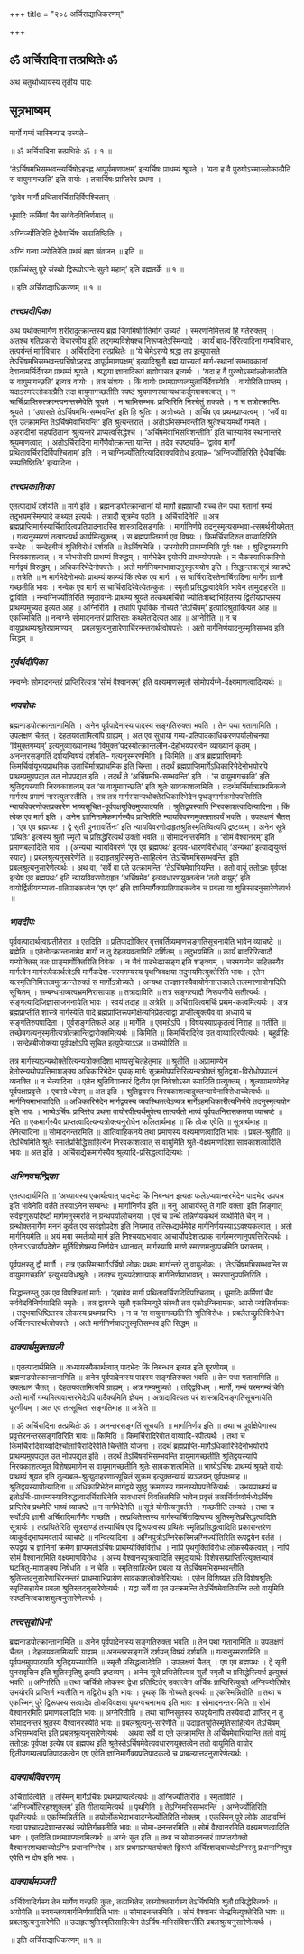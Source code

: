 +++
title = "२०८ अर्चिराद्याधिकरणम्"

+++


## ॐ अर्चिरादिना तत्प्रथितेः ॐ

अथ चतुर्थाध्यायस्य तृतीयः पादः

## **सूत्रभाष्यम्**

मार्गो गम्यं चास्मिन्पाद उच्यते–

॥ ॐ अर्चिरादिना तत्प्रथितेः ॐ ॥ १ ॥

‘तेऽर्चिषमभिसम्भवन्त्यर्चिषोऽहरह्न आपूर्यमाणपक्षम्’ इत्यर्चिषः प्राथम्यं श्रूयते । ‘यदा ह वै पुरुषोऽस्माल्लोकात्प्रैति स वायुमागच्छति’ इति वायोः । तत्रार्चिषः प्राप्तिरेव प्रथमा ।

‘द्वावेव मार्गौ प्रथितावर्चिरादिर्विपश्चिताम् ।

धूमादिः कर्मिणां चैव सर्ववेदविनिर्णयात् ॥

अग्निर्ज्योतिरिति द्वेधैवार्चिषः सम्प्रतिष्ठितिः ।

अग्निं गत्वा ज्योतिरेति प्रथमं ब्रह्म संव्रजन् ॥ इति ॥

एकस्मिंस्तु पुरे संस्थो द्विरूपोऽग्नेः सुतो महान्’ इति ब्रह्मतर्के ॥ १ ॥

॥ इति अर्चिराद्याधिकरणम् ॥ १ ॥

### ***तत्त्वप्रदीपिका***

अथ यथोक्तमार्गेण शरीरादुत्क्रान्तस्य ब्रह्म जिगमिषोर्गतिर्मार्ग उच्यते । स्मरणनिमित्तत्वं हि गतेरुक्तम् । अतश्च गतिप्रकारो विचारणीय इति तद्गम्यविशेषश्च निरूप्यतेऽस्मिन्पादे । कार्यं बाद-रिरित्यादिना गम्यविचारः, तत्पर्यन्तं मार्गविचारः । अर्चिरादिना तत्प्रथितेः ॥ ‘ये चेमेऽरण्ये श्रद्धा तप इत्युपासते तेऽर्चिषमभिसम्भवन्त्यर्चिषोऽहरह्न आपूर्यमाणपक्षम्’ इत्यादिश्रुतौ ब्रह्म यास्यतां मार्ग-स्थानां सम्भावकानां देवानामर्चिर्देवस्य प्राथम्यं श्रूयते । श्रद्धया ज्ञानादिरूपं ब्रह्मोपासत इत्यर्थः । ‘यदा ह वै पुरुषोऽस्मांल्लोकात्प्रैति स वायुमागच्छति’ इत्यत्र वायोः । तत्र संशयः । किं वायोः प्रथमप्राप्यत्वमुतार्चिर्देवस्येति । वायोरिति प्राप्तम् । यदाऽस्मांल्लोकात्प्रैति तदा वायुमागच्छतीति स्पष्टं श्रूयमाणस्यान्यथाकर्तुमशक्यत्वात् । न चार्चिःप्राप्तिरुत्क्रान्त्यनन्तरमेवेति श्रूयते । न चाभिसम्भवः प्राप्तिरिति निश्चेतुं शक्यते । न च तत्रोत्क्रान्तिः श्रूयते । ‘उपासते तेऽर्चिषमभि-सम्भवन्ति’ इति हि श्रुतिः । अत्रोच्यते । अर्चिष एव प्रथमप्राप्यत्वम् । ‘सर्वे वा एत उत्क्रामन्ति तेऽर्चिषमेवाभियन्ति’ इति श्रुत्यन्तरात् । अतोऽभिसम्भवन्तीति श्रुतेश्चायमर्थो गम्यते । अहरादीनां सहपठितानां श्रुत्यन्तरे प्राप्यत्वसिद्धेश्च । ‘अर्चिषमेवाभिसंविशन्तीति’ इति चास्यामेव स्थानान्तरे श्रूयमाणत्वात् । अतोऽर्चिरादिना मार्गेणैवोत्क्रान्ता यान्ति । तदेव स्पष्टयति– ‘द्वावेव मार्गौ प्रथितावर्चिरादिर्विपश्चिताम्’ इति । न चाग्निर्ज्योतिरित्यादिवाक्यविरोध इत्याह– ‘अग्निर्ज्योतिरिति द्वेधैवार्चिषः सम्प्रतिष्ठितिः’ इत्यादिना ।

### ***तत्त्वप्रकाशिका***

एतत्पादार्थं दर्शयति ॥ मार्ग इति ॥ ब्रह्मनाड्योत्क्रान्तानां यो मार्गो ब्रह्मप्राप्तौ यच्च तेन पथा गतानां गम्यं तदुभयमस्मिन्पादे कथ्यत इत्यर्थः । तत्रादौ सूत्रमेव पठति ॥ अर्चिरादिनेति ॥ अत्र ब्रह्मप्राप्तिमार्गस्यार्चिरादित्वप्रतिपादनादस्ति शास्त्रादिसङ्गतिः । मार्गानिर्णये तदनुस्मृत्यसम्भवा-त्समर्थनीयमेतत् । गत्यनुस्मरणं तत्प्राप्त्यर्थं कार्यमित्युक्तम् । स ब्रह्मप्राप्तिमार्ग एव विषयः । किमर्चिरादिरुत वाय्वादिरिति सन्देहः । सन्देहबीजं श्रुतिविरोधं दर्शयति ॥ तेऽर्चिषमिति ॥ उभयोरपि प्राथम्यमिति पूर्वः पक्षः । श्रुतिद्वयस्यापि निरवकाशत्वात् । न चोभयोरपि प्राथम्यं विरुद्धम् । मार्गभेदेन द्वयोरपि प्राथम्योपपत्तेः । न चैकस्याधिकारिणो मार्गद्वयं विरुद्धम् । अधिकारिभेदेनोपपत्तेः । अतो मार्गनियमाभावादनुस्मृत्ययोग इति । सिद्धान्तयत्सूत्रं व्याचष्टे ॥ तत्रेति ॥ न मार्गभेदेनोभयोः प्राथम्यं कल्प्यं किं त्वेक एव मार्गः । स चार्चिरादिस्तेनार्चिरादिना मार्गेण ज्ञानी गच्छतीति भावः । नन्वेक एव मार्गः स चार्चिरादिरेवेत्येतत्कुतः । स्मृतौ प्रसिद्धत्वादेवेति भावेन तामुदाहरति ॥ द्वाविति ॥ नन्वग्निर्ज्योतिरिति स्मृतावग्नेः प्राथम्यं श्रूयते तत्कथमर्चिषो ज्योतिःशब्दाभिहितस्य द्वितीयप्राप्तस्य प्राथम्यमुच्यत इत्यत आह ॥ अग्निरिति ॥ तथापि पृथक्किं नोच्यते ‘तेऽर्चिषम्’ इत्यादिश्रुतावित्यत आह ॥ एकस्मिन्निति ॥ नन्वग्नेः सोमादनन्तरं प्राप्तिरतः कथमेतदित्यत आह ॥ अग्नेरिति ॥ न च वायुप्राथम्यश्रुतेरप्रामाण्यम् । प्रबलश्रुत्यनुसारेणार्चिरनन्तरार्थत्वोपपत्तेः । अतो मार्गनिर्णयादनुस्मृतिसम्भव इति सिद्धम् ॥

### ***गुर्वर्थदीपिका***

नन्वग्नेः सोमादनन्तरं प्राप्तिरित्यत्र ‘सोमं वैश्वानरम्’ इति वक्ष्यमाणस्मृतौ सोमोपर्यग्ने-र्वक्ष्यमाणत्वादित्यर्थः ॥

### ***भावबोधः***

ब्रह्मनाड्योत्क्रान्तानामिति । अनेन पूर्वपादेनास्य पादस्य सङ्गतिरुक्ता भवति । तेन पथा गतानामिति । उपलक्षणं चैतत् । देहलयवतामित्यपि ग्राह्यम् । अत एव सुधायां गम्य-प्रतिपादकाधिकरणपर्यालोचनया ‘विमुक्तगम्यम्’ इत्यनुव्याख्यानस्थ ‘विमुक्त’पदस्योत्क्रान्तलीन-देहोभयपरत्वेन व्याख्यानं कृतम् । अनन्तरसङ्गतिं दर्शयन्विषयं दर्शयति– गत्यनुस्मरणमिति ॥ किमिति ॥ अत्र ब्रह्मप्राप्तिमार्गः किमर्चिर्वायूभयप्राथमिक उतार्चिर्मात्रप्राथमिक इति चिन्ता । तदर्थं ब्रह्मप्राप्तिमार्गेऽधिकारिभेदेनोभयोरपि प्राथम्यमुपपद्यत उत नोपपद्यत इति । तदर्थं ते ‘अर्चिषमभि-सम्भवन्ति’ इति । ‘स वायुमागच्छति’ इति श्रुतिद्वयस्यापि निरवकाशत्वम् उत ‘स वायुमागच्छति’ इति श्रुतेः सावकाशत्वमिति । तदर्थमर्चिर्मात्रप्राथमिकत्वे मार्गस्य प्रमाणं नास्त्युतास्तीति । तत्र तत्र मार्गस्यान्यथोक्तेरधिकारिभेदेन पृथङ्मार्गक्रमोपपत्तिरिति न्यायविवरणोक्तप्रकारेण भाष्यसूचित-पूर्वपक्षयुक्तिमुपपादयति । श्रुतिद्वयस्यापि निरवकाशत्वादित्यादिना । किं त्वेक एव मार्ग इति । अनेन ज्ञानिनामेकमार्गस्यैव प्राप्तिरिति न्यायविवरणमुक्ततात्पर्यं भवति । उपलक्षणं चैतत् । ‘एष एव ब्रह्मपथः । द्वे सृती पुनरावर्तिनः’ इति न्यायविवरणोदाहृतश्रुतिस्मृतिष्वित्यपि द्रष्टव्यम् । अनेन सूत्रे ‘प्रथितेः’ इत्यस्य श्रुतौ स्मृतौ च प्रसिद्धेरित्यर्थ उक्तो भवति ॥ सोमादनन्तरमिति ॥ ‘सोमं वैश्वानरम्’ इति प्रमाणबलादिति भावः । (अन्यथा न्यायविवरणे ‘एष एव ब्रह्मपथः’ इत्यव-धारणविरोधात् ‘अन्यथा’ इत्याद्ययुक्तं स्यात्)। प्रबलश्रुत्यनुसारेणेति ॥ उदाहृतश्रुतिस्मृति-साहित्येन ‘तेऽर्चिषमभिसम्भवन्ति’ इति प्रबलश्रुत्यनुसारेणेत्यर्थः । अथ वा, ‘सर्वे वा एते उत्क्रामन्ति’ ‘तेऽर्चिषमेवाभियन्ति । ततो वायुं ततोऽहः पूर्वपक्ष इत्येष एव ब्रह्मपथः’ इति न्यायविवरणोदाहृत ‘अर्चिषमेव’ इत्यवधारणयुक्तत्वेन ‘ततो वायुम्’ इति वायोर्द्वितीयगम्यत्व-प्रतिपादकत्वेन ‘एष एव’ इति ज्ञानिमार्गैक्यप्रतिपादकत्वेन च प्रबला या श्रुतिस्तदनुसारेणेत्यर्थः ॥

### ***भावदीपः***

पूर्ववत्पादार्थत्वाप्रतीतेराह ॥ एतदिति ॥ प्रतिपाद्योक्तिर् वृत्तवर्तिष्यमाणसङ्गतिसूचनायेति भावेन व्याचष्टे ॥ ब्रह्मेति ॥ एतेनोत्क्रान्तानामेव मार्गो न तु देहलयवतामिति दर्शितम् ॥ तदुभयमिति ॥ कार्यं बादरिरित्यादौ गम्योक्तिस् ततः प्राङ्मार्गोक्तिरिति विवेकः । न चैवं पादभेदप्रसङ्ग इति शङ्क्यम् । चरमगम्येन सहितस्यैव मार्गत्वेन मार्गरूपैकार्थत्वेऽपि मार्गैकदेश-चरमगम्यस्य पृथग्विवक्षया तदुभयमित्युक्तेरिति भावः । एतेन यत्स्मृतिनिमित्तत्वमुत्क्रान्तेरुक्तं स मार्गोऽत्रोच्यते । अन्यथा तज्ज्ञानस्यैवायोगेनान्तकाले तत्स्मरणायोगादिति सूचितम् । सम्बन्धभाष्यत्वभ्रमनिरासायाह ॥ तत्रादाविति ॥ तत्र सङ्गत्यादौ निरूपणीये सतीत्यर्थः । सङ्गत्यादिजिज्ञासाजननायेति भावः । स्वयं तदाह ॥ अत्रेति ॥ अर्चिरादित्वमर्चिः प्रथम-कत्वमित्यर्थः । अत्र ब्रह्मप्राप्तीति शास्त्रे मार्गस्येति पादे ब्रह्मप्राप्तिरूपमोक्षेत्यभिप्रेतत्वाद्वा प्राप्तीत्युक्त्यैव वा अध्याये च सङ्गतिरुपपादिता । पूर्वसङ्गतिफले आह ॥ मार्गेति ॥ एवमग्रेऽपि । विषयस्याप्रकृतत्वं निराह ॥ गतीति ॥ तच्छेषगत्यनुस्मृतीत्यत्रोत्क्रान्तिद्वारोक्तमित्यर्थः ॥ किमिति ॥ किमर्चिरादिरेव उत वाय्वादिरपीत्यर्थः । बहुव्रीहिः । सन्देहबीजोक्त्या पूर्वपक्षोऽपि सूचित इत्युपेत्याऽऽह ॥ उभयोरिति ॥

तत्र मार्गस्याऽन्यथोक्तेरित्यन्यत्रोक्तदिशा भाष्यसूचितहेतुमाह ॥ श्रुतीति ॥ अप्रामाण्येन हेतोरन्यथोपपत्तिमाशङ्क्य अधिकारिभेदेन पृथक् मार्गः सुक्रमोपपत्तिरित्यन्यत्रोक्तं श्रुतिद्वया-विरोधोपपादनं व्यनक्ति ॥ न चेत्यादिना ॥ एतेन श्रुतिविगानपरं द्वितीय एव निवेशोऽस्य स्यादिति प्रत्युक्तम् । श्रुत्यप्रामाण्येनेह पूर्वपक्षाप्रवृत्तेः । एवमग्रे ध्येयम् ॥ अत इति ॥ श्रुतिद्वयस्य निरवकाशत्वादुक्तन्यायेनाविरोधाच्चेत्यर्थः ॥ मार्गनियमाभावादिति ॥ अधिकारिभेदेन मार्गद्वयस्य व्यवस्थितत्वेऽप्यत्र मार्गेऽहमधिकारीत्यनिर्णये तदनुस्मृत्ययोग इति भावः । भाष्येऽर्चिषः प्राप्तिरेव प्रथमा वायोरपीत्यर्थमुपेत्य तात्पर्यतो भाष्यं पूर्वपक्षनिरासकतया व्याचष्टे ॥ नेति ॥ एकमार्गस्यैव प्राप्तत्वादित्यन्यत्रोक्त्यनुरोधेन फलितार्थमाह ॥ किं त्वेक एवेति ॥ सूत्रार्थमाह ॥ तेनेत्यादिना ॥ सोमादनन्तरमिति ॥ आतिवाहिकनये तथा प्रमाणस्य वक्ष्यमाणत्वादिति भावः ॥ प्रबल-श्रुतीति ॥ तेऽर्चिषमिति श्रुतेः स्मार्तप्रसिद्धिसाहित्येन निरवकाशत्वात् स वायुमिति श्रुते-र्वक्ष्यमाणदिशा सावकाशत्वादिति भावः ॥ अत इति ॥ अर्चिराद्येकमार्गस्यैव श्रुत्यादि-प्रसिद्धत्वादित्यर्थः ।

### ***अभिनवचन्द्रिका***

एतत्पादार्थमिति ॥ ‘अध्यायस्य एकार्थत्वात् पादभेदः किं निबन्धन इत्यतः फलेऽप्यवान्तरभेदेन पादभेद उपपन्न इति भावेनेति वर्तते तस्याऽनेन सम्बन्धः ॥ मार्गानिर्णय इति ॥ ननु ‘आचार्यस्तु ते गतिं वक्ता’ इति लिङ्गात् सर्वज्ञगुरूपदिष्टो मार्गमनुस्मरति न ग्रन्थपर्यालोचनया । एवं च ग्रन्थे तन्निर्णयकथनं व्यर्थमिति चेन् न । ग्रन्थोक्तमार्गेण मननं कुर्वत एव सर्वज्ञोपदेश इति नियमात् तत्सिध्द्यर्थमेवेह मार्गनिर्णयस्याऽऽवश्यकत्वात् । अतो मार्गनियमेति ॥ अयं मया स्मर्तव्यो मार्ग इति निश्चयाऽभावाद् आचार्योपदेशात्प्राक् मार्गस्मरणानुपपत्तिरित्यर्थः । एतेनाऽऽचार्योपदेशेन मूर्तिविशेषस्य निर्णयेन ध्यानवत्, मार्गस्यापि मरणे स्मरणमनुपपन्नमिति परास्तम् ।

पूर्वपक्षस्तु द्वौ मार्गौ । तत्र एकस्मिन्मार्गेऽर्चिषो लोकः प्रथमः मार्गान्तरे तु वायुलोकः । ‘तेऽर्चिषमभिसम्भवन्ति स वायुमागच्छति’ इत्युभयविधश्रुतेः । ततश्च गुरूपदेशात्प्राक् मार्गनिर्णयाभावात् । स्मरणानुपपत्तिरिति ।

सिद्धान्तस्तु एक एव विपश्चितां मार्गः । ‘द्बावेव मार्गौ प्रथितावर्चिरादिर्विपश्चिताम् । धूमादिः कर्मिणां चैव सर्ववेदविनिर्णयादिति स्मृतेः । तत्र द्वावग्नेः सुतौ एकस्मिन्पुरे संस्थौ तत्र एकोऽग्निनामकः, अपरो ज्योतिर्नामकः । तदुभयाधिष्ठितस्य लोकस्य प्रथमप्राप्तिः । न च ‘स वायुमागच्छति’ति श्रुतिविरोधः । प्रबलैतच्छ्रुतिविरोधेन अर्चिरनन्तरार्थत्वोपपत्तेः । अतो मार्गनिर्णयादनुस्मृतिसम्भव इति सिद्धम् ॥

### ***वाक्यार्थमुक्तावली***

॥ एतत्पादार्थमिति ॥ अध्यायस्यैकार्थत्वात् पादभेदः किं निबन्धन इत्यत इति पूरणीयम् ॥ ब्रह्मनाड्योत्क्रान्तानामिति ॥ अनेन पूर्वपादेनास्य पादस्य सङ्गतिरुक्ता भवति ॥ तेन पथा गतानामिति ॥ उपलक्षणं चैतत् । देहलयवतामित्यपि ग्राह्यम् । अत्र गम्यमुच्यते । तद्द्विविधम् । मार्गो, गम्यं परमगम्यं चेति । अतो मार्गो गम्यमित्यवान्तरभेदेऽपि पादैक्यमिति ज्ञेयम् । अत्रादावित्यतः परं शास्त्रादिसङ्गतिसूचनायेति पूरणीयम् । अत एव तत्सूचितां सङ्गतिमाह ॥ अत्रेति ॥

॥ ॐ अर्चिरादिना तत्प्रथितेः ॐ ॥ अनन्तरसङ्गतिं सूचयति ॥ मार्गानिर्णय इति ॥ तथा च पूर्वाक्षेपेणास्य प्रवृत्तेरनन्तरसङ्गतिरिति भावः ॥ किमिति ॥ किमर्चिरादिरेवोत वाय्वादि-रपीत्यर्थः । तथा च किमर्चिरादिवाय्वादिश्चोतार्चिरादिरेवेति चिन्तेति योजना । तदर्थं ब्रह्मप्राप्ति-मार्गेऽधिकारिभेदेनोभयोरपि प्राथम्यमुपपद्यत उत नोपपद्यत इति । तदर्थं तेऽर्चिषमभिसम्भवन्ति वायुमागच्छतीति श्रुतिद्वयस्यापि निरवकाशत्वमुत विशेषप्रमाणेन स वायुमागच्छतीति श्रुतेः सावकाशत्वमिति ॥ भाष्येऽर्चिषः प्राथम्यं श्रूयते वायोः प्राथम्यं श्रूयत इति तुल्यबल-श्रुत्युदाहरणात्सूचितं सुक्रम इत्युक्तन्यायं व्यञ्जयन् पूर्वपक्षमाह ॥ श्रुतिद्वयस्यापीत्यादिना ॥ अधिकारिभेदेन मार्गद्वये सुष्ठु क्रमणस्य गमनस्योपपत्तेरित्यर्थः । उभयप्राथम्यं च इतोऽर्चिः-प्राथम्यस्याविरुद्धत्वादर्चिरादिनेति सावधारणं विवक्षितमिति भावेन प्रवृत्तं तत्रार्चिर्वाय्वोर्मध्येऽर्चिषः प्राप्तिरेव प्रथमेति भाष्यं व्याचष्टे ॥ न मार्गभेदेनेति ॥ सूत्रे योगीत्यनुवर्तते । गच्छतीति लभ्यते । तथा च सर्वोऽपि ज्ञानी अर्चिरादिमार्गेणैव गच्छति । तत्प्रथितेस्तस्य मार्गस्यार्चिरादित्वस्य श्रुतिस्मृतिप्रसिद्धत्वादिति सूत्रार्थः । तत्प्रथितेरिति सूत्रखण्डं तस्यार्चिष एव द्विरूपत्वस्य प्रथितेः स्मृतिप्रसिद्धत्वादिति प्रकारान्तरेण व्याकुर्वद्भाष्यमवतार्य व्याचष्टे ॥ नन्वित्यादिना ॥ अग्निपुत्रोऽग्निरेकस्मिन्नग्निर्ज्योतिरिति रूपद्वयेन वर्तते । रूपद्वयं च ज्ञानिनां क्रमेण प्राप्यमतोऽर्चिषः प्राथम्योक्तिविरोधः । नापि पृथगुक्तिविरोधः लोकस्यैकत्वात् । नापि सोमं वैश्वानरमिति वक्ष्यमाणविरोधः । अस्य वैश्वानरपुत्रत्वादिति समुदायार्थः विशेषसम्प्राप्तिरित्युक्तन्यायं घटयितु-माशङ्क्य निषेधति ॥ न चेति ॥ स्मृतिसाहित्येन प्रबला या तेऽर्चिषमभिसम्भवन्तीति श्रुतिस्तदनुसारेणार्चिरनन्तरं प्राथम्याभिप्रायेण सावकाशत्वोक्तेरित्यर्थः । एतेन विशिष्यत इति विशेषश्रुतिः स्मृतिसहायेन प्रबला श्रुतिस्तदनुसारेणेत्यर्थः । यद्वा सर्वे वा एत उत्क्रमन्ति तेऽर्चिषमेवातियन्ति ततो वायुमिति स्पष्टनिरवकाशश्रुत्यनुसारेणेत्यर्थः ।

### ***तत्त्वसुबोधिनी***

ब्रह्मनाड्योत्क्रान्तानामिति ॥ अनेन पूर्वपादेनास्य सङ्गतिरुक्ता भवति ॥ तेन पथा गतानामिति ॥ उपलक्षणं चैतत् । देहलयवतामित्यपि ग्राह्यम् ॥ अनन्तरसङ्गतिं दर्शयन् विषयं दर्शयति ॥ गत्यनुस्मरणमिति ॥ पूर्वपक्षमुपपादयति श्रुतिद्वयस्यापीति ॥ स्मृतौ प्रसिद्धत्वादेवेति । उपलक्षणं चैतत् । एष एव ब्रह्मपथः । द्वे सृती पुनरावृत्तिन इति श्रुतिस्मृतिषु इत्यपि द्रष्टव्यम् । अनेन सूत्रे प्रथितेरित्यत्र श्रुतौ स्मृतौ च प्रसिद्धेरित्यर्थ इत्युक्तं भवति ॥ अग्निरिति ॥ तथा चार्चिषो लोकस्य द्वेधा प्रतिष्टितेर् उक्तत्वेन अर्चिषः प्राप्तिरित्युक्ते अग्निज्योतिषोर् उभयोरपि प्राप्तिर्न भवतीति न तद्विरोध इति भावः । पृथक् किं नोच्यते इत्यर्थः ॥ एकस्मिन्नितीति ॥ तथा च एकस्मिन् पुरे द्विरूपस्य सत्वादेव लोकविवक्षया पृथग्वचनाभाव इति भावः ॥ सोमादनन्तर-मिति ॥ सोमं वैश्वानरमिति प्रमाणबलादिति भावः ॥ अग्नेरितीति ॥ तथा चाग्निसुतस्य रूपद्वयेनापि तस्यैवादौ प्राप्तिर् न तु सोमादनन्तरं श्रुतस्य वैश्वानरस्येति भावः ॥ प्रबलश्रुत्यनु-सारेणेति ॥ उदाहृतश्रुतिस्मृतिसाहित्येन तेऽर्चिषम् अभिसम्भवन्ति इति प्रबलश्रुत्यनुसारेणेत्यर्थः । अथवा सर्वे वा एते उत्क्रामन्ति ते अर्चिषमेवाभियान्ति ततो वायुं ततोऽहः पूर्वपक्ष इत्येष एव ब्रह्मपथ इति श्रुतेस्तेऽर्चिषमेवेत्यवधारणयुक्तत्वेन ततो वायुमिति वायोर् द्वितीयगम्यत्वप्रतिपादकत्वेन एष एवेति ज्ञानिमार्गैक्यप्रतिपादकत्वे च प्राबल्यात्तदनुसारेणेत्यर्थः ।

### ***वाक्यार्थविवरणम्***

अर्चिरादित्वेति ॥ तस्मिन् मार्गेऽर्चिषः प्रथमप्राप्यत्वेत्यर्थः ॥ अग्निर्ज्योतिरिति ॥ स्मृताविति । ‘अग्निर्ज्योतिरहश्शुक्लम्’ इति गीतायामित्यर्थः ॥ पृथगिति ॥ तेऽग्निमभिसम्भवन्ति । अग्नेर्ज्योतिरिति पृथगित्यर्थः ॥ एकस्मिन्नितीति ॥ तयोर्लोकभेदाभावादग्नेर्ज्योतिरिति नोक्तम् । एकस्मिन् पुरे लोके आदावग्निं गत्वा पश्चात्प्रदेशान्तरस्थं ज्योतिर्गच्छतीति भावः ॥ सोमा-दनन्तरमिति ॥ सोमं वैश्वानरमिति वक्ष्यमाणत्वादिति भावः । एतदिति प्रथमप्राप्यत्वमित्यर्थः ॥ अग्नेः सुत इति ॥ तथा च सोमादनन्तरं प्राप्यतयोक्तो वैश्वानरशब्दवाच्योऽग्निः प्रधानाग्निरेव । अत्र प्रथमप्राप्यतयोक्तो द्विरूपो अर्चिश्शब्दवाच्योऽग्निस्तु प्रधानाग्निपुत्र एवेति न दोष इति भावः ।

### ***वाक्यार्थमञ्जरी***

अर्चिरेवादिर्यस्य तेन मार्गेण गच्छति कुतः, तत्प्रथितेस् तस्योक्तमार्गस्य तेऽर्चिषमिति श्रुतौ प्रसिद्धेरित्यर्थः ॥ अयोगेति ॥ स्वगन्तव्यमार्गनिर्णयादिति भावः ॥ सोमादनन्तरमिति ॥ सोमं वैश्वानरं चेन्द्रमित्युक्तेरिति भावः ॥ प्रबलश्रुत्यनुसारेणेति ॥ उदाहृतश्रुतिस्मृतिसाहित्येन तेऽर्चिष-मभिसंविशन्तीति प्रबलश्रुत्यनुसारेणेत्यर्थः ।

॥ इति अर्चिराद्याधिकरणम् ॥ १ ॥

